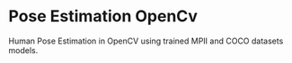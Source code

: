 # Pose Estimation OpenCv
 
Human Pose Estimation in OpenCV using trained MPII and COCO datasets models.
